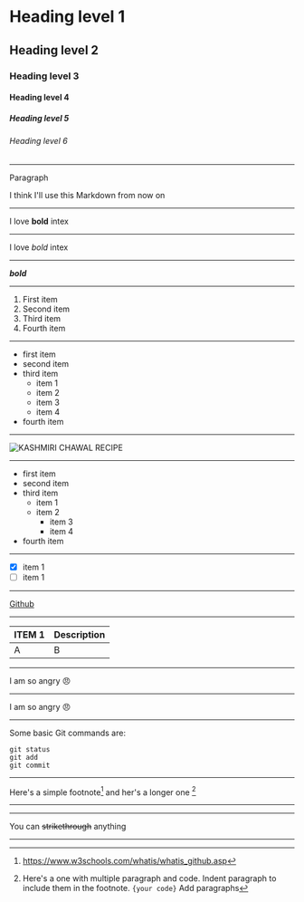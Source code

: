 # Heading level 1
## Heading level 2
### Heading level 3
#### Heading level 4
##### Heading level 5
###### Heading level 6
_________________________________________________________________________________________________________________________________________
Paragraph

I think I'll use this Markdown from now on

_________________________________________________________________________________________________________________________________________
I love **bold** intex
_________________________________________________________________________________________________________________________________________
I love _bold_ intex
_________________________________________________________________________________________________________________________________________
***bold*** 
_________________________________________________________________________________________________________________________________________

1. First item
2. Second item
3. Third item
4. Fourth item
_________________________________________________________________________________________________________________________________________
- first item
- second item
- third item
    * item 1
    * item 2
    * item 3
    * item 4
- fourth item
_________________________________________________________________________________________________________________________________________
![KASHMIRI CHAWAL RECIPE](https://github.com/vkmo/userm/assets/132737419/907184de-2d37-4d40-86f5-c983ef089258)
_________________________________________________________________________________________________________________________________________
- first item
- second item
- third item
  - item 1
  - item 2
    - item 3
    - item 4
- fourth item
_________________________________________________________________________________________________________________________________________
- [X] item 1
- [ ] item 1
_________________________________________________________________________________________________________________________________________
[Github](https://www.w3schools.com/whatis/whatis_github.asp)
_________________________________________________________________________________________________________________________________________
| ITEM 1 | Description |
| ------ | ----------- |
| A      | B           |
_________________________________________________________________________________________________________________________________________
I am so angry :angry:
_________________________________________________________________________________________________________________________________________
I am so angry :angry:
_________________________________________________________________________________________________________________________________________
Some basic Git commands are:
```
git status
git add
git commit
```
_________________________________________________________________________________________________________________________________________
Here's a simple footnote[^1] and her's a longer one [^bignote]
[^1]: https://www.w3schools.com/whatis/whatis_github.asp
[^bignote]: Here's a one with multiple paragraph and code.
Indent paragraph to include them in the footnote.
`{your code}`
Add paragraphs
_________________________________________________________________________________________________________________________________________

_________________________________________________________________________________________________________________________________________
You can ~~strikethrough~~ anything
_________________________________________________________________________________________________________________________________________
